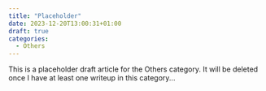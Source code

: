 ```yaml
---
title: "Placeholder"
date: 2023-12-20T13:00:31+01:00
draft: true
categories:
  - Others
---
```


This is a placeholder draft article for the Others category. It will be deleted once I have at least one writeup in this category...
